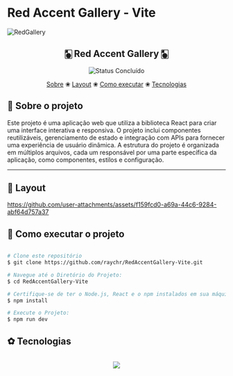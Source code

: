 # Red Accent Gallery - Vite

![RedGallery](https://github.com/user-attachments/assets/c28c692a-cccc-4f80-b2e1-1135963721f5)

<h2 align="center"> 
	🀥 Red Accent Gallery 🀥
</h2>

<p align="center">
	<img alt="Status Concluído" src="https://img.shields.io/badge/STATUS-CONCLU%C3%8DDO-brightgreen">
</p

<div>
<p align="center">
 <a href="#-sobre-o-projeto">Sobre</a> ❀
 <a href="#-layout">Layout</a> ❀ 
 <a href="#-como-executar-o-projeto">Como executar</a> ❀ 
 <a href="#-tecnologias">Tecnologias</a>
</p>
</div>


## 🌸 Sobre o projeto

Este projeto é uma aplicação web que utiliza a biblioteca React para criar uma interface interativa e responsiva. O projeto inclui componentes reutilizáveis, gerenciamento de estado e integração com APIs para fornecer uma experiência de usuário dinâmica. A estrutura do projeto é organizada em múltiplos arquivos, cada um responsável por uma parte específica da aplicação, como componentes, estilos e configuração.

---

## 🎨 Layout
https://github.com/user-attachments/assets/f159fcd0-a69a-44c6-9284-abf64d757a37

## 🔖 Como executar o projeto

```bash

# Clone este repositório
$ git clone https://github.com/raychr/RedAccentGallery-Vite.git

# Navegue até o Diretório do Projeto:
$ cd RedAccentGallery-Vite

# Certifique-se de ter o Node.js, React e o npm instalados em sua máquina.
$ npm install

# Execute o Projeto:
$ npm run dev

```

## ✿ Tecnologias
<br/>

<div align="center">
  <img src="https://skillicons.dev/icons?i=nodejs,javascript,tailwind,redux,jest,html,css,git,npm,react,vite" /><br>
</div>

<br/>

